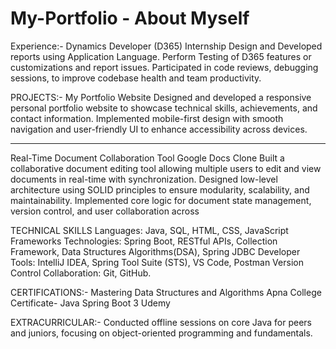 # My-Portfolio - About Myself 
Experience:- Dynamics Developer (D365) Internship 
Design and Developed reports using Application Language.
Perform Testing of D365 features or customizations and report issues.
Participated in code reviews, debugging sessions, to improve codebase health and team productivity.

PROJECTS:- My Portfolio Website
Designed and developed a responsive personal portfolio website to showcase technical skills, achievements, and contact information. 
Implemented mobile-first design with smooth navigation and user-friendly UI to enhance accessibility across devices.

----------------
Real-Time Document Collaboration Tool Google Docs Clone
Built a collaborative document editing tool allowing multiple users to edit and view documents in real-time with synchronization.
Designed low-level architecture using SOLID principles to ensure modularity, scalability, and maintainability. Implemented core logic for document state management, version control, and user collaboration across

TECHNICAL SKILLS
Languages: Java, SQL, HTML, CSS, JavaScript
Frameworks Technologies: Spring Boot, RESTful APIs, Collection Framework, Data Structures Algorithms(DSA), Spring JDBC
Developer Tools: IntelliJ IDEA, Spring Tool Suite (STS), VS Code, Postman
Version Control Collaboration: Git, GitHub.

CERTIFICATIONS:- 
Mastering Data Structures and Algorithms Apna College
Certificate- Java Spring Boot 3 Udemy

EXTRACURRICULAR:- 
Conducted offline sessions on core Java for peers and juniors, focusing on object-oriented programming and fundamentals.
